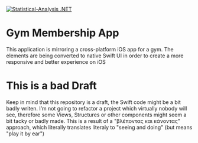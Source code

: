 [![Statistical-Analysis .NET](https://github.com/panos1b/Gym-Membership-App/actions/workflows/ios.yml/badge.svg)](https://github.com/panos1b/Gym-Membership-App/actions/workflows/ios.yml)
# Gym Membership App
This application is mirroring a cross-platform iOS app for a gym. The elements are being converted to native Swift UI in order to create a more responsive and better experience on iOS

# This is a bad Draft
Keep in mind that this repository is a draft, the Swift code might be a bit badly writen. I’m not going to refactor a project which virtually nobody will see, therefore some Views, Structures or other components might seem a bit tacky or badly made. This is a result of a "βλέποντας και κάνοντας" approach, which literally translates literaly to "seeing and doing" (but means "play it by ear")

